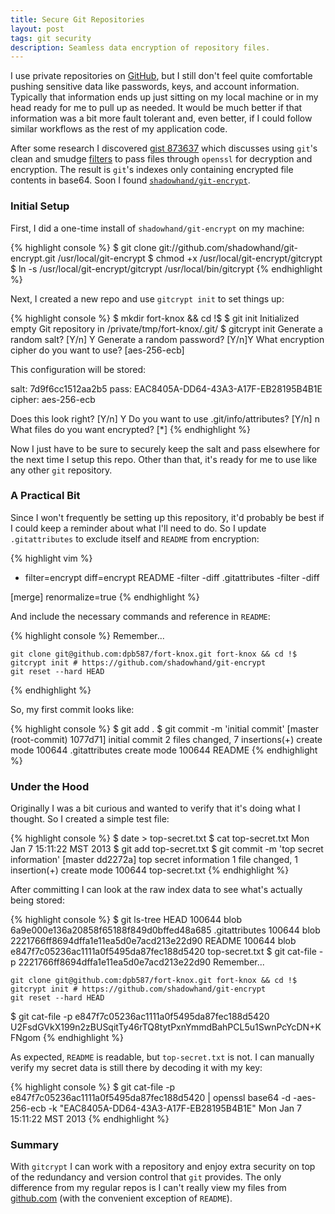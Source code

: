 ```yaml
---
title: Secure Git Repositories
layout: post
tags: git security
description: Seamless data encryption of repository files.
---
```


I use private repositories on [GitHub][1], but I still don't feel quite comfortable pushing sensitive data like
passwords, keys, and account information. Typically that information ends up just sitting on my local machine or in my
head ready for me to pull up as needed. It would be much better if that information was a bit more fault tolerant and,
even better, if I could follow similar workflows as the rest of my application code.

After some research I discovered [gist 873637][2] which discusses using `git`'s clean and smudge [filters][4] to pass
files through `openssl` for decryption and encryption. The result is `git`'s indexes only containing encrypted file
contents in base64. Soon I found [`shadowhand/git-encrypt`][3].


### Initial Setup

First, I did a one-time install of `shadowhand/git-encrypt` on my machine:

{% highlight console %}
$ git clone git://github.com/shadowhand/git-encrypt.git /usr/local/git-encrypt
$ chmod +x /usr/local/git-encrypt/gitcrypt
$ ln -s /usr/local/git-encrypt/gitcrypt /usr/local/bin/gitcrypt
{% endhighlight %}

Next, I created a new repo and use `gitcrypt init` to set things up:

{% highlight console %}
$ mkdir fort-knox && cd !$
$ git init
Initialized empty Git repository in /private/tmp/fort-knox/.git/
$ gitcrypt init
Generate a random salt? [Y/n] Y
Generate a random password? [Y/n]Y
What encryption cipher do you want to use? [aes-256-ecb] 

This configuration will be stored:

salt:   7d9f6cc1512aa2b5
pass:   EAC8405A-DD64-43A3-A17F-EB28195B4B1E
cipher: aes-256-ecb

Does this look right? [Y/n] Y
Do you want to use .git/info/attributes? [Y/n] n
What files do you want encrypted? [*] 
{% endhighlight %}

Now I just have to be sure to securely keep the salt and pass elsewhere for the next time I setup this repo. Other than
that, it's ready for me to use like any other `git` repository.


### A Practical Bit

Since I won't frequently be setting up this repository, it'd probably be best if I could keep a reminder about what I'll
need to do. So I update `.gitattributes` to exclude itself and `README` from encryption:

{% highlight vim %}
* filter=encrypt diff=encrypt
README -filter -diff
.gitattributes -filter -diff

[merge]
    renormalize=true
{% endhighlight %}

And include the necessary commands and reference in `README`:

{% highlight console %}
Remember...

    git clone git@github.com:dpb587/fort-knox.git fort-knox && cd !$
    gitcrypt init # https://github.com/shadowhand/git-encrypt
    git reset --hard HEAD
{% endhighlight %}

So, my first commit looks like:

{% highlight console %}
$ git add .
$ git commit -m 'initial commit'
[master (root-commit) 1077d71] initial commit
 2 files changed, 7 insertions(+)
 create mode 100644 .gitattributes
 create mode 100644 README
{% endhighlight %}


### Under the Hood

Originally I was a bit curious and wanted to verify that it's doing what I thought. So I created a simple test file:

{% highlight console %}
$ date > top-secret.txt
$ cat top-secret.txt 
Mon Jan  7 15:11:22 MST 2013
$ git add top-secret.txt
$ git commit -m 'top secret information'
[master dd2272a] top secret information
 1 file changed, 1 insertion(+)
 create mode 100644 top-secret.txt
{% endhighlight %}

After committing I can look at the raw index data to see what's actually being stored:

{% highlight console %}
$ git ls-tree HEAD
100644 blob 6a9e000e136a20858f65188f849d0bffed48a685	.gitattributes
100644 blob 2221766ff8694dffa1e11ea5d0e7acd213e22d90	README
100644 blob e847f7c05236ac1111a0f5495da87fec188d5420	top-secret.txt
$ git cat-file -p 2221766ff8694dffa1e11ea5d0e7acd213e22d90
Remember...

    git clone git@github.com:dpb587/fort-knox.git fort-knox && cd !$
    gitcrypt init # https://github.com/shadowhand/git-encrypt
    git reset --hard HEAD
$ git cat-file -p e847f7c05236ac1111a0f5495da87fec188d5420
U2FsdGVkX199n2zBUSqitTy46rTQ8tytPxnYmmdBahPCL5u1SwnPcYcDN+KFNgom
{% endhighlight %}

As expected, `README` is readable, but `top-secret.txt` is not. I can manually verify my secret data is still there by
decoding it with my key:

{% highlight console %}
$ git cat-file -p e847f7c05236ac1111a0f5495da87fec188d5420 | openssl base64 -d -aes-256-ecb -k "EAC8405A-DD64-43A3-A17F-EB28195B4B1E"
Mon Jan  7 15:11:22 MST 2013
{% endhighlight %}


### Summary

With `gitcrypt` I can work with a repository and enjoy extra security on top of the redundancy and version control that
`git` provides. The only difference from my regular repos is I can't really view my files from [github.com][1] (with the
convenient exception of `README`).


 [1]: https://github.com/
 [2]: https://gist.github.com/873637
 [3]: https://github.com/shadowhand/git-encrypt
 [4]: http://git-scm.com/book/ch7-2.html#Keyword-Expansion
